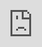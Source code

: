 ```yaml
---
title: "What's the Next Step?"
permalink: rwot1-sf/final-documents/whats-the-next-step/
sidebar:
  - title: RWoT1-SF
    nav: rwot1
  - title: "Rebooting the Web of Trust"
    nav: rwotnav

---
```


Having trouble trying to embed the pdf.. would be great if a markdown version existed.

* [rwot1-sf/final-documents/whats-the-next-step.pdf](https://infominer.id/pub-yes/rwot1-sf/final-documents/whats-the-next-step.pdf)


<iframe src="https://infominer.id/pub-yes/rwot1-sf/final-documents/whats-the-next-step.pdf" frameborder="0"
  style="position:absolute;top:0;left:0;width:100%;height:100%;"></iframe>
